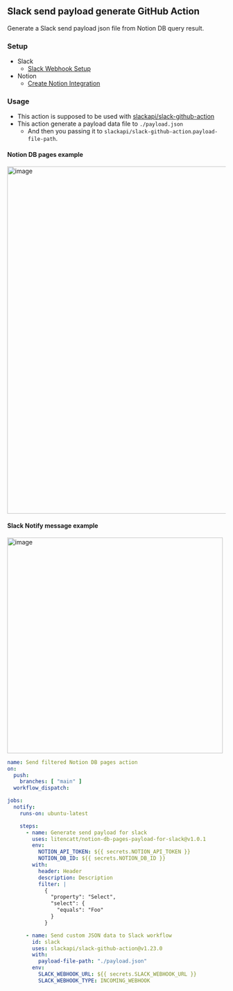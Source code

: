 ## Slack send payload generate GitHub Action
Generate a Slack send payload json file from Notion DB query result.

### Setup
- Slack
  - [Slack Webhook Setup](https://github.com/slackapi/slack-github-action/blob/main/README.md#setup)
- Notion
  -  [Create Notion Integration](https://developers.notion.com/docs/create-a-notion-integration)

### Usage
- This action is supposed to be used with [slackapi/slack-github-action](https://github.com/slackapi/slack-github-action)
- This action generate a payload data file to `./payload.json`
  - And then you passing it to `slackapi/slack-github-action`.`payload-file-path`.

#### Notion DB pages example
<img width="800" alt="image" src="https://user-images.githubusercontent.com/17349045/236668536-63c7f9ce-e881-4e74-9781-10ef9fe17849.png">

#### Slack Notify message example
<img width="497" alt="image" src="https://user-images.githubusercontent.com/17349045/236668546-2b380116-c720-45e3-8857-a1772f25afb3.png">

  
```yml
name: Send filtered Notion DB pages action
on:
  push:
    branches: [ "main" ]
  workflow_dispatch:

jobs:
  notify:
    runs-on: ubuntu-latest

    steps:
      - name: Generate send payload for slack
        uses: litencatt/notion-db-pages-payload-for-slack@v1.0.1
        env:
          NOTION_API_TOKEN: ${{ secrets.NOTION_API_TOKEN }}
          NOTION_DB_ID: ${{ secrets.NOTION_DB_ID }}
        with:
          header: Header
          description: Description
          filter: |
            {
              "property": "Select",
              "select": {
                "equals": "Foo"
              }
            }

      - name: Send custom JSON data to Slack workflow
        id: slack
        uses: slackapi/slack-github-action@v1.23.0
        with:
          payload-file-path: "./payload.json"
        env:
          SLACK_WEBHOOK_URL: ${{ secrets.SLACK_WEBHOOK_URL }}
          SLACK_WEBHOOK_TYPE: INCOMING_WEBHOOK
```          

